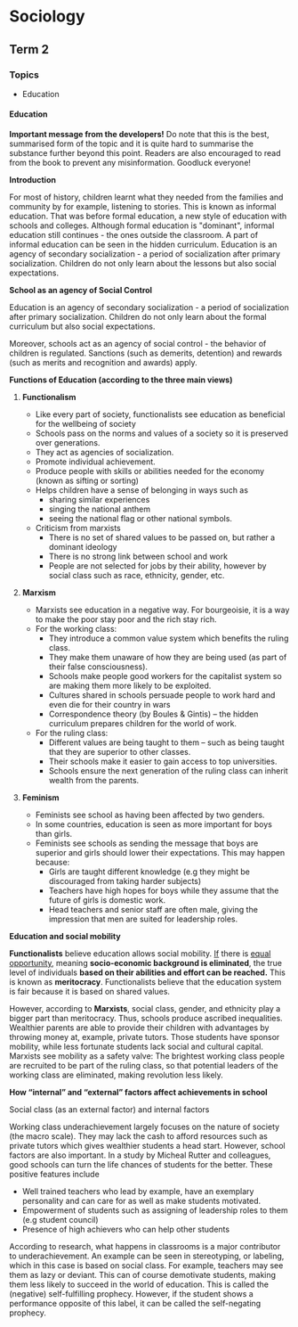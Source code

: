 <h1>Sociology</h1>

## Term 2

### Topics
- Education

#### Education

**Important message from the developers!** Do note that this is the best, summarised form of the topic and it is quite hard to summarise the substance further beyond this point. Readers are also encouraged to read from the book to prevent any misinformation. Goodluck everyone!

**Introduction**

For most of history, children learnt what they needed from the families and community by for example, listening to stories. This is known as informal education. That was before formal education, a new style of education with schools and colleges. Although formal education is "dominant", informal education still continues - the ones outside the classroom. A part of informal education can be seen in the hidden curriculum. Education is an agency of secondary socialization - a period of socialization after primary socialization. Children do not only learn about the lessons but also social expectations.

**School as an agency of Social Control**

Education is an agency of secondary socialization - a period of socialization after primary socialization. Children do not only learn about the formal curriculum but also social expectations.

Moreover, schools act as an agency of social control - the behavior of children is regulated. Sanctions (such as demerits, detention) and rewards (such as merits and recognition and awards) apply. 

**Functions of Education (according to the three main views)**
1. **Functionalism**
    - Like every part of society, functionalists see education as beneficial for the wellbeing of society
    - Schools pass on the norms and values of a society so it is preserved over generations. 
    - They act as agencies of socialization. 
    - Promote individual achievement.
    - Produce people with skills or abilities needed for the economy (known as sifting or sorting)
    - Helps children have a sense of belonging in ways such as  
        - sharing similar experiences
        - singing the national anthem
        - seeing the national flag or other national symbols.  
    - Criticism from marxists
        - There is no set of shared values to be passed on, but rather a dominant ideology 
        - There is no strong link between school and work 
        - People are not selected for jobs by their ability, however by social class such as race, ethnicity, gender, etc.

2. **Marxism**
    - Marxists see education in a negative way. For bourgeoisie, it is a way to make the poor stay poor and the rich stay rich.
    - For the working class:
        - They introduce a common value system which benefits the ruling class.
        - They make them unaware of how they are being used (as part of their false consciousness).
        - Schools make people good workers for the capitalist system so are making them more likely to be exploited.
        - Cultures shared in schools persuade people to work hard and even die for their country in wars
        - Correspondence theory (by Boules & Gintis) – the hidden curriculum prepares children for the world of work.
    - For the ruling class:
        - Different values are being taught to them – such as being taught that they are superior to other classes. 
        - Their schools make it easier to gain access to top universities. 
        - Schools ensure the next generation of the ruling class can inherit wealth from the parents. 

3. **Feminism**
    - Feminists see school as having been affected by two genders.
    - In some countries, education is seen as more important for boys than girls.
    - Feminists see schools as sending the message that boys are superior and girls should lower their expectations. This may happen because: 
        - Girls are taught different knowledge (e.g they might be discouraged from taking harder subjects) 
        - Teachers have high hopes for boys while they assume that the future of girls is domestic work.
        - Head teachers and senior staff are often male, giving the impression that men are suited for leadership roles.

**Education and social mobility**

**Functionalists** believe education allows social mobility. <u>If</u> there is <u>equal opportunity</u>, meaning **socio-economic background is eliminated**, the true level of individuals **based on their abilities and effort can be reached.** This is known as **meritocracy**. Functionalists believe that the education system is fair because it is based on shared values.

However, according to **Marxists**, social class, gender, and ethnicity play a bigger part than meritocracy. Thus, schools produce ascribed inequalities. Wealthier parents are able to provide their children with advantages by throwing money at, example, private tutors. Those students have sponsor mobility, while less fortunate students lack social and cultural capital. Marxists see mobility as a safety valve: The brightest working class people are recruited to be part of the ruling class, so that potential leaders of the working class are eliminated, making revolution less likely.

**How “internal” and “external” factors affect achievements in school**

Social class (as an external factor) and internal factors

Working class underachievement largely focuses on the nature of society (the macro scale). They may lack the cash to afford resources such as private tutors which gives wealthier students a head start. However, school factors are also important. In a study by Micheal Rutter and colleagues, good schools can turn the life chances of students for the better. These positive features include
- Well trained teachers who lead by example, have an exemplary personality and can care for as well as make students motivated. 
- Empowerment of students such as assigning of leadership roles to them (e.g student council)
- Presence of high achievers who can help other students

According to research, what happens in classrooms is a major contributor to underachievement. An example can be seen in stereotyping, or labeling, which in this case is based on social class. For example, teachers may see them as lazy or deviant. This can of course demotivate students, making them less likely to succeed in the world of education. This is called the (negative) self-fulfilling prophecy. However, if the student shows a performance opposite of this label, it can be called the self-negating prophecy.